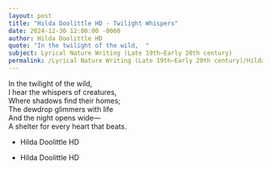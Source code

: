 ```yaml
---
layout: post
title: "Hilda Doolittle HD - Twilight Whispers"
date: 2024-12-30 12:00:00 -0000
author: Hilda Doolittle HD
quote: "In the twilight of the wild,  "
subject: Lyrical Nature Writing (Late 19th–Early 20th century)
permalink: /Lyrical Nature Writing (Late 19th–Early 20th century)/Hilda Doolittle HD/Hilda Doolittle HD - Twilight Whispers
---
```


In the twilight of the wild,  
I hear the whispers of creatures,  
Where shadows find their homes;  
The dewdrop glimmers with life  
And the night opens wide—  
A shelter for every heart that beats.

- Hilda Doolittle HD

- Hilda Doolittle HD
